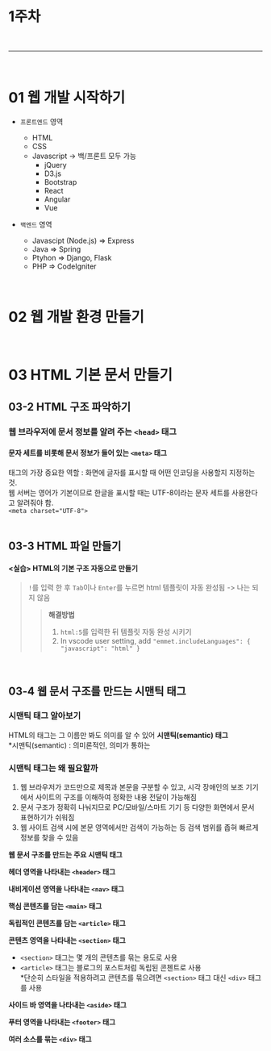 # 1주차
<br>

---
<br>

# 01 웹 개발 시작하기
- `프론트엔드` 영역
	- HTML
	- CSS
	- Javascript -> 백/프론트 모두 가능
		- jQuery
		- D3.js
		- Bootstrap
		- React
		- Angular
		- Vue
   
- `백엔드` 영역
	- Javascipt (Node.js) => Express
	- Java => Spring
	- Ptyhon => Django, Flask
	- PHP => CodeIgniter
<br>

# 02 웹 개발 환경 만들기   
<br>

# 03 HTML 기본 문서 만들기
## 03-2 HTML 구조 파악하기
### 웹 브라우저에 문서 정보를 알려 주는 `<head>` 태그
#### 문자 세트를 비롯해 문서 정보가 들어 있는 `<meta>` 태그
<meta> 태그의 가장 중요한 역할 : 화면에 글자를 표시할 때 어떤 인코딩을 사용할지 지정하는 것.   
웹 서버는 영어가 기본이므로 한글을 표시할 때는 UTF-8이라는 문자 세트를 사용한다고 알려줘야 함.   
`<meta charset="UTF-8">`   
<br>

## 03-3 HTML 파일 만들기
#### <실습> HTML의 기본 구조 자동으로 만들기
> `!`를 입력 한 후 `Tab`이나 `Enter`를 누르면 html 템플릿이 자동 완성됨
> -> 나는 되지 않음
>> **해결방법**
>> 1. `html:5`를 입력한 뒤 템플릿 자동 완성 시키기
>> 2. In vscode user setting, add `"emmet.includeLanguages": { "javascript": "html" }`
<br>

## 03-4 웹 문서 구조를 만드는 시맨틱 태그
### 시맨틱 태그 알아보기
HTML의 태그는 그 이름만 봐도 의미를 알 수 있어 **시맨틱(semantic) 태그**   
*시맨틱(semantic) : 의미론적인, 의미가 통하는

### 시맨틱 태그는 왜 필요할까
1. 웹 브라우저가 코드만으로 제목과 본문을 구분할 수 있고, 시각 장애인의 보조 기기에서 사이트의 구조를 이해하여 정확한 내용 전달이 가능해짐
2. 문서 구조가 정확히 나눠지므로 PC/모바일/스마트 기기 등 다양한 화면에서 문서 표현하기가 쉬워짐
3. 웹 사이트 검색 시에 본문 영역에서만 검색이 가능하는 등 검색 범위를 좁혀 빠르게 정보를 찾을 수 있음

**웹 문서 구조를 만드는 주요 시맨틱 태그**

**헤더 영역을 나타내는 `<header>` 태그**

**내비게이션 영역을 나타내는 `<nav>` 태그**

**핵심 콘텐츠를 담는 `<main>` 태그**

**독립적인 콘텐츠를 담는 `<article>` 태그**

**콘텐츠 영역을 나타내는 `<section>` 태그**

* `<section>` 태그는 몇 개의 콘텐츠를 묶는 용도로 사용
* `<article>` 태그는 블로그의 포스트처럼 독립된 콘첸트로 사용\
  \*단순히 스타일을 적용하려고 콘텐츠를 묶으려면 `<section>` 태그 대신 `<div>` 태그를 사용

**사이드 바 영역을 나타내는 `<aside>` 태그**

**푸터 영역을 나타내는 `<footer>` 태그**

**여러 소스를 묶는 `<div>` 태그**
